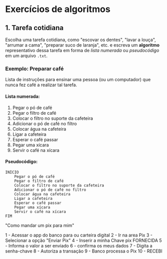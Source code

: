 # Exercícios de algoritmos

## 1. Tarefa cotidiana

Escolha uma tarefa cotidiana, como "escovar os dentes", "lavar a louça", "arrumar a cama", "preparar suco de laranja", etc. e escreva um **algoritmo** representativo dessa tarefa em forma de _lista numerada_ ou _pseudocódigo_ em um arquivo `.txt`.

### Exemplo: Preparar café

Lista de instruções para ensinar uma pessoa (ou um computador) que nunca fez café a realizar tal tarefa.

#### Lista numerada:

1. Pegar o pó de café
2. Pegar o filtro de café
3. Colocar o filtro no suporte da cafeteira
4. Adicionar o pó de café no filtro
5. Colocar água na cafeteira
6. Ligar a cafeteira
7. Esperar o café passar
8. Pegar uma xícara
9. Servir o café na xícara

#### Pseudocódigo:

```pseudo
INÍCIO
    Pegar o pó de café
    Pegar o filtro de café
    Colocar o filtro no suporte da cafeteira
    Adicionar o pó de café no filtro
    Colocar água na cafeteira
    Ligar a cafeteira
    Esperar o café passar
    Pegar uma xícara
    Servir o café na xícara
FIM
```

"Como mandar um pix para mim"

1 - Acessar o app do banco para ou carteira digital
2 - Ir na area Pix
3 - Selecionar a opção "Enviar Pix"
4 - Inserir a minha Chave pix FORNECIDA
5 - Informa o valor a ser enviado
6 - confirma os meus dados
7 - Digita a senha-chave
8 - Autoriza a transação
9 - Banco processa o Pix
10 - RECEBI

